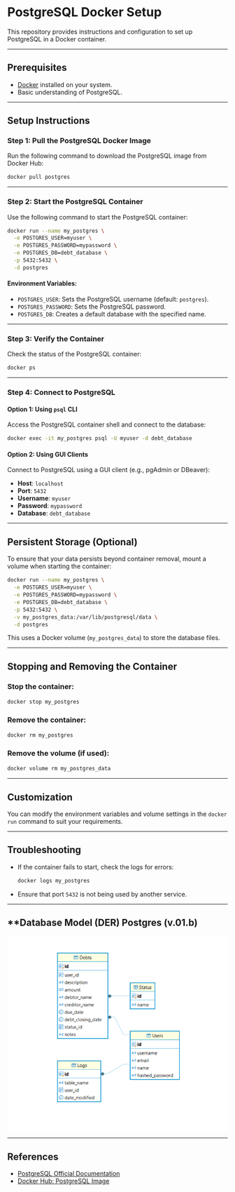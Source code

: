 # PostgreSQL Docker Setup

This repository provides instructions and configuration to set up PostgreSQL in a Docker container.

---

## **Prerequisites**

- [Docker](https://www.docker.com/) installed on your system.
- Basic understanding of PostgreSQL.

---

## **Setup Instructions**

### **Step 1: Pull the PostgreSQL Docker Image**
Run the following command to download the PostgreSQL image from Docker Hub:

```bash
docker pull postgres
```

---

### **Step 2: Start the PostgreSQL Container**
Use the following command to start the PostgreSQL container:

```bash
docker run --name my_postgres \
  -e POSTGRES_USER=myuser \
  -e POSTGRES_PASSWORD=mypassword \
  -e POSTGRES_DB=debt_database \
  -p 5432:5432 \
  -d postgres
```

#### Environment Variables:
- `POSTGRES_USER`: Sets the PostgreSQL username (default: `postgres`).
- `POSTGRES_PASSWORD`: Sets the PostgreSQL password.
- `POSTGRES_DB`: Creates a default database with the specified name.

---

### **Step 3: Verify the Container**
Check the status of the PostgreSQL container:

```bash
docker ps
```

---

### **Step 4: Connect to PostgreSQL**
#### Option 1: Using `psql` CLI
Access the PostgreSQL container shell and connect to the database:

```bash
docker exec -it my_postgres psql -U myuser -d debt_database
```

#### Option 2: Using GUI Clients
Connect to PostgreSQL using a GUI client (e.g., pgAdmin or DBeaver):

- **Host**: `localhost`
- **Port**: `5432`
- **Username**: `myuser`
- **Password**: `mypassword`
- **Database**: `debt_database`

---

## **Persistent Storage (Optional)**

To ensure that your data persists beyond container removal, mount a volume when starting the container:

```bash
docker run --name my_postgres \
  -e POSTGRES_USER=myuser \
  -e POSTGRES_PASSWORD=mypassword \
  -e POSTGRES_DB=debt_database \
  -p 5432:5432 \
  -v my_postgres_data:/var/lib/postgresql/data \
  -d postgres
```

This uses a Docker volume (`my_postgres_data`) to store the database files.

---

## **Stopping and Removing the Container**

### Stop the container:
```bash
docker stop my_postgres
```

### Remove the container:
```bash
docker rm my_postgres
```

### Remove the volume (if used):
```bash
docker volume rm my_postgres_data
```

---

## **Customization**

You can modify the environment variables and volume settings in the `docker run` command to suit your requirements.

---

## **Troubleshooting**

- If the container fails to start, check the logs for errors:
  ```bash
  docker logs my_postgres
  ```

- Ensure that port `5432` is not being used by another service.

---

## **Database Model (DER) Postgres (v.01.b)

![Model](docs/__img/dgr-default-1.png)

---

## **References**

- [PostgreSQL Official Documentation](https://www.postgresql.org/docs/)
- [Docker Hub: PostgreSQL Image](https://hub.docker.com/_/postgres)
